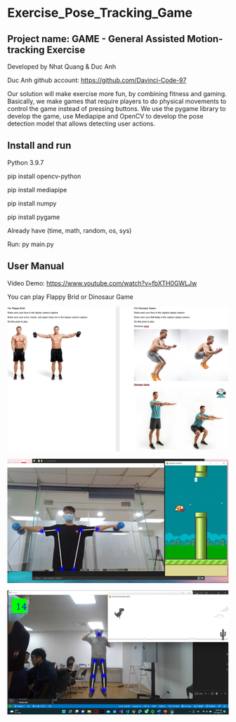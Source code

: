 # Exercise_Pose_Tracking_Game

## Project name: GAME - General Assisted Motion-tracking Exercise

Developed by Nhat Quang & Duc Anh

Duc Anh github account: https://github.com/Davinci-Code-97

Our solution will make exercise more fun, by combining fitness and gaming. 
Basically, we make games that require players to do physical movements to control the game instead of pressing buttons. 
We use the pygame library to develop the game, use Mediapipe and OpenCV to develop the pose detection model that allows detecting user actions. 

## Install and run

Python 3.9.7

pip install opencv-python

pip install mediapipe

pip install numpy

pip install pygame

Already have (time, math, random, os, sys)

Run: py main.py

## User Manual

Video Demo: https://www.youtube.com/watch?v=fbXTH0GWLJw

You can play Flappy Brid or Dinosaur Game

![alt text](https://github.com/Quanghihicoder/Exercise_Pose_Tracking_Game/blob/master/User_Manual.png)

![alt text](https://github.com/Quanghihicoder/Exercise_Pose_Tracking_Game/blob/master/User_Manual1.png)

![alt text](https://github.com/Quanghihicoder/Exercise_Pose_Tracking_Game/blob/master/User_Manual2.png)





